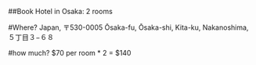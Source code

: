 ##Book Hotel in Osaka: 2 rooms

#Where?
Japan, 〒530-0005 Ōsaka-fu, Ōsaka-shi, Kita-ku, Nakanoshima, ５丁目３−６８

#how much?
$70 per room * 2 = $140